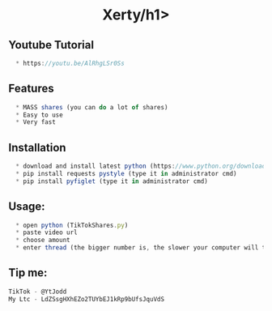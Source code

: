 <h1 align="center">Xerty/h1>

## Youtube Tutorial
``` js
  * https://youtu.be/AlRhgLSr0Ss
```

## Features
```js
  * MASS shares (you can do a lot of shares)
  * Easy to use
  * Very fast
```

## Installation
```js
  * download and install latest python (https://www.python.org/downloads/)
  * pip install requests pystyle (type it in administrator cmd)
  * pip install pyfiglet (type it in administrator cmd)
```

##  Usage:
```js
  * open python (TikTokShares.py)
  * paste video url
  * choose amount
  * enter thread (the bigger number is, the slower your computer will turn)
```

##  Tip me:
```js
TikTok - @YtJodd
My Ltc - LdZSsgHXhEZo2TUYbEJ1kRp9bUfsJquVdS
```
